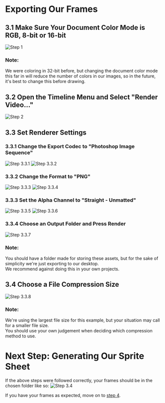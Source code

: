 # Exporting Our Frames
## 3.1 Make Sure Your Document Color Mode is RGB, 8-bit or 16-bit
![Step 1](../images/step3/3.1.png)

### Note:
We were coloring in 32-bit before, but changing the document color mode this far in will reduce the number of colors in our images, so in the future, it's best to change this before drawing.

## 3.2 Open the Timeline Menu and Select "Render Video..."
![Step 2](../images/step3/3.2.png)

## 3.3 Set Renderer Settings
### 3.3.1 Change the Export Codec to "Photoshop Image Sequence"
![Step 3.3.1](../images/step3/3.3.1.png)
![Step 3.3.2](../images/step3/3.3.2.png)

### 3.3.2 Change the Format to "PNG"
![Step 3.3.3](../images/step3/3.3.3.png)
![Step 3.3.4](../images/step3/3.3.4.png)

### 3.3.3 Set the Alpha Channel to "Straight - Unmatted"
![Step 3.3.5](../images/step3/3.3.5.png)
![Step 3.3.6](../images/step3/3.3.6.png)

### 3.3.4 Choose an Output Folder and Press Render
![Step 3.3.7](../images/step3/3.3.7.png)

### Note:
You should have a folder made for storing these assets, but for the sake of simplicity we're just exporting to our desktop.  
We recommend against doing this in your own projects. 

## 3.4 Choose a File Compression Size
![Step 3.3.8](../images/step3/3.3.8.png)

### Note:
We're using the largest file size for this example, but your situation may call for a smaller file size.  
You should use your own judgement when deciding which compression method to use. 

# Next Step: Generating Our Sprite Sheet
If the above steps were followed correctly, your frames should be in the chosen folder like so:
![Step 3.4](../images/step3/3.4.png)

If you have your frames as expected, move on to [step 4](step4.md).
